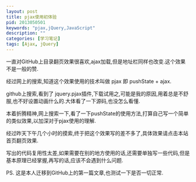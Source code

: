 ```yaml
---
layout: post
title: pjax使用初体验
pid: 2013050501
keywords: "pjax,jQuery,JavaScript"
description: ""
categories: [学习笔记]
tags: [Ajax, jQuery]
---
```

一直对GitHub上目录翻页效果很喜欢,ajax加载,但是地址栏同样也改变.这个效果不是一般的赞.

经过网上的搜索,知道这个效果使用的技术叫做 pjax 即 pushState + ajax.

github上搜索,看到了 jquery.pjax插件,下载试用之,可能是我的原因,用着总是不舒服,也不好设置动画什么的.大体看了一下源码,也没怎么看懂.

本着折腾精神,网上搜索一下,看了一下pushState的使用方法,打算自己写一个简单的类似效果,以加深对于pjax使用的理解.

经过昨天下午几个小时的摸索,终于把这个效果写的差不多了,具体效果请点击本站首页翻页效果.

写出的代码复用性太差,如果需要在别的地方使用的话,还需要单独写一些代码,但是基本原理已经掌握,再写的话,应该不会遇到什么问题.

PS. 这是本人迁移到GitHub上的第一篇文章,也测试一下是否一切正常.
